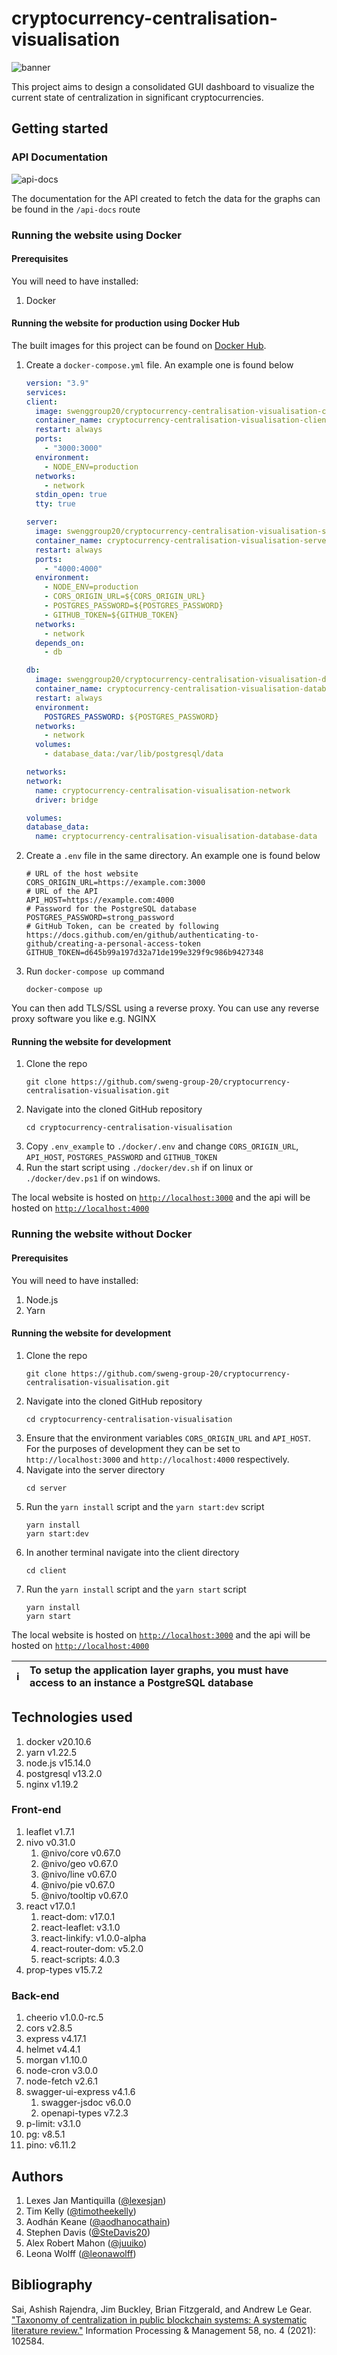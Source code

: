 # cryptocurrency-centralisation-visualisation

![banner](.github/images/dashboard.gif)

This project aims to design a consolidated GUI dashboard to visualize the current state of centralization in significant cryptocurrencies.

## Getting started

### API Documentation

![api-docs](.github/images/api-docs.gif)

The documentation for the API created to fetch the data for the graphs can be found in the `/api-docs` route

### Running the website using Docker

#### Prerequisites

You will need to have installed:

1. Docker

#### Running the website for production using Docker Hub

The built images for this project can be found on [Docker Hub](https://hub.docker.com/u/swenggroup20).

1. Create a `docker-compose.yml` file. An example one is found below

   ```yaml
   version: "3.9"
   services:
   client:
     image: swenggroup20/cryptocurrency-centralisation-visualisation-client:latest
     container_name: cryptocurrency-centralisation-visualisation-client
     restart: always
     ports:
       - "3000:3000"
     environment:
       - NODE_ENV=production
     networks:
       - network
     stdin_open: true
     tty: true

   server:
     image: swenggroup20/cryptocurrency-centralisation-visualisation-server:latest
     container_name: cryptocurrency-centralisation-visualisation-server
     restart: always
     ports:
       - "4000:4000"
     environment:
       - NODE_ENV=production
       - CORS_ORIGIN_URL=${CORS_ORIGIN_URL}
       - POSTGRES_PASSWORD=${POSTGRES_PASSWORD}
       - GITHUB_TOKEN=${GITHUB_TOKEN}
     networks:
       - network
     depends_on:
       - db

   db:
     image: swenggroup20/cryptocurrency-centralisation-visualisation-database:latest
     container_name: cryptocurrency-centralisation-visualisation-database
     restart: always
     environment:
       POSTGRES_PASSWORD: ${POSTGRES_PASSWORD}
     networks:
       - network
     volumes:
       - database_data:/var/lib/postgresql/data

   networks:
   network:
     name: cryptocurrency-centralisation-visualisation-network
     driver: bridge

   volumes:
   database_data:
     name: cryptocurrency-centralisation-visualisation-database-data
   ```

2. Create a `.env` file in the same directory. An example one is found below
   ```dosini
   # URL of the host website
   CORS_ORIGIN_URL=https://example.com:3000
   # URL of the API
   API_HOST=https://example.com:4000
   # Password for the PostgreSQL database
   POSTGRES_PASSWORD=strong_password
   # GitHub Token, can be created by following https://docs.github.com/en/github/authenticating-to-github/creating-a-personal-access-token
   GITHUB_TOKEN=d645b99a197d32a71de199e329f9c986b9427348
   ```
3. Run `docker-compose up` command
   ```
   docker-compose up
   ```

You can then add TLS/SSL using a reverse proxy. You can use any reverse proxy software you like e.g. NGINX

#### Running the website for development

1. Clone the repo
   ```
   git clone https://github.com/sweng-group-20/cryptocurrency-centralisation-visualisation.git
   ```
2. Navigate into the cloned GitHub repository
   ```
   cd cryptocurrency-centralisation-visualisation
   ```
3. Copy `.env_example` to `./docker/.env` and change `CORS_ORIGIN_URL`, `API_HOST`, `POSTGRES_PASSWORD` and `GITHUB_TOKEN`
4. Run the start script using `./docker/dev.sh` if on linux or `./docker/dev.ps1` if on windows.

The local website is hosted on [`http://localhost:3000`](http://localhost:3000) and the api will be hosted on [`http://localhost:4000`](http://localhost:4000)

### Running the website without Docker

#### Prerequisites

You will need to have installed:

1. Node.js
2. Yarn

#### Running the website for development

1. Clone the repo
   ```
   git clone https://github.com/sweng-group-20/cryptocurrency-centralisation-visualisation.git
   ```
2. Navigate into the cloned GitHub repository
   ```
   cd cryptocurrency-centralisation-visualisation
   ```
3. Ensure that the environment variables `CORS_ORIGIN_URL` and `API_HOST`. For the purposes of development they can be set to `http://localhost:3000` and `http://localhost:4000` respectively.
4. Navigate into the server directory
   ```
   cd server
   ```
5. Run the `yarn install` script and the `yarn start:dev` script
   ```
   yarn install
   yarn start:dev
   ```
6. In another terminal navigate into the client directory
   ```
   cd client
   ```
7. Run the `yarn install` script and the `yarn start` script
   ```
   yarn install
   yarn start
   ```

The local website is hosted on [`http://localhost:3000`](http://localhost:3000) and the api will be hosted on [`http://localhost:4000`](http://localhost:4000)

| ℹ️  | To setup the application layer graphs, you must have access to an instance a PostgreSQL database |
| :-: | :----------------------------------------------------------------------------------------------- |

## Technologies used

1. docker v20.10.6
2. yarn v1.22.5
3. node.js v15.14.0
4. postgresql v13.2.0
5. nginx v1.19.2

### Front-end

1. leaflet v1.7.1
2. nivo v0.31.0
   1. @nivo/core v0.67.0
   2. @nivo/geo v0.67.0
   3. @nivo/line v0.67.0
   4. @nivo/pie v0.67.0
   5. @nivo/tooltip v0.67.0
3. react v17.0.1
   1. react-dom: v17.0.1
   2. react-leaflet: v3.1.0
   3. react-linkify: v1.0.0-alpha
   4. react-router-dom: v5.2.0
   5. react-scripts: 4.0.3
4. prop-types v15.7.2

### Back-end

1. cheerio v1.0.0-rc.5
2. cors v2.8.5
3. express v4.17.1
4. helmet v4.4.1
5. morgan v1.10.0
6. node-cron v3.0.0
7. node-fetch v2.6.1
8. swagger-ui-express v4.1.6
   1. swagger-jsdoc v6.0.0
   2. openapi-types v7.2.3
9. p-limit: v3.1.0
10. pg: v8.5.1
11. pino: v6.11.2

## Authors

1. Lexes Jan Mantiquilla ([@lexesjan](https://github.com/lexesjan))
2. Tim Kelly ([@timotheekelly](https://github.com/timotheekelly))
3. Aodhán Keane ([@aodhanocathain](https://github.com/aodhanocathain))
4. Stephen Davis ([@SteDavis20](https://github.com/SteDavis20))
5. Alex Robert Mahon ([@juuiko](https://github.com/juuiko))
6. Leona Wolff ([@leonawolff](https://github.com/leonawolff))

## Bibliography

Sai, Ashish Rajendra, Jim Buckley, Brian Fitzgerald, and Andrew Le Gear. ["Taxonomy of centralization in public blockchain systems: A systematic literature review."](https://www.sciencedirect.com/science/article/pii/S0306457321000844) Information Processing & Management 58, no. 4 (2021): 102584.
